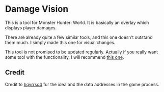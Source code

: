 # Damage Vision

This is a tool for Monster Hunter: World. It is basically an overlay which displays player damages.

There are already quite a few similar tools, and this one doesn't outstand them much. I simply made this one for visual changes.

This tool is not promised to be updated regularly. Actually if you really want some tool with the functionality, I will recommend [this one](https://www.nexusmods.com/monsterhunterworld/mods/142).

## Credit

Credit to [hqvrrsc4](https://www.nexusmods.com/monsterhunterworld/users/7950104)﻿ for the idea and the data addresses in the game process.